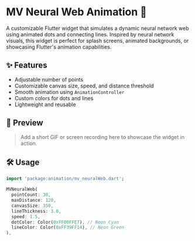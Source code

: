 # MV Neural Web Animation 🎯

A customizable Flutter widget that simulates a dynamic neural network web using animated dots and connecting lines. Inspired by neural network visuals, this widget is perfect for splash screens, animated backgrounds, or showcasing Flutter's animation capabilities.

## ✨ Features

- Adjustable number of points
- Customizable canvas size, speed, and distance threshold
- Smooth animation using `AnimationController`
- Custom colors for dots and lines
- Lightweight and reusable

## 📸 Preview

> Add a short GIF or screen recording here to showcase the widget in action.

## 🛠️ Usage

```dart
import 'package:animation/mv_neuralWeb.dart';

MVNeuralWeb(
  pointCount: 30,
  maxDistance: 120,
  canvasSize: 350,
  lineThickness: 3.0,
  speed: 1.5,
  dotColor: Color(0xFF00FFE7), // Neon Cyan
  lineColor: Color(0xFF39FF14), // Neon Green
),
